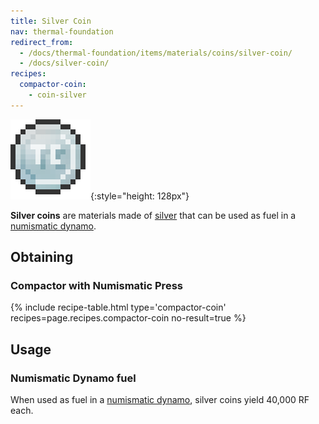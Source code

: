 ```yaml
---
title: Silver Coin
nav: thermal-foundation
redirect_from:
  - /docs/thermal-foundation/items/materials/coins/silver-coin/
  - /docs/silver-coin/
recipes:
  compactor-coin:
    - coin-silver
---
```


![Silver coin](/assets/images/thermal-foundation/coin-silver.png){:style="height: 128px"}


**Silver coins** are materials made of [silver](/docs/thermal-foundation/silver-ingot/) that can be
used as fuel in a [numismatic dynamo](/docs/thermal-expansion/numismatic-dynamo/).


Obtaining
---------

### Compactor with Numismatic Press
{% include recipe-table.html type='compactor-coin' recipes=page.recipes.compactor-coin no-result=true %}


Usage
-----

### Numismatic Dynamo fuel
When used as fuel in a [numismatic dynamo](/docs/thermal-expansion/numismatic-dynamo/), silver
coins yield 40,000 RF each.
